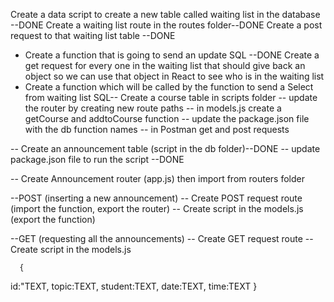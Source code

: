 Create a data script to create a new table called waiting list in the database --DONE
Create a waiting list route in the routes folder--DONE
Create a post request to that waiting list table --DONE

- Create a function that is going to send an update SQL --DONE
  Create a get request for every one in the waiting list that should give back an object so we can use that object in React to see who is in the waiting list
- Create a function which will be called by the function to send a Select from waiting list SQL--
  Create a course table in scripts folder
  -- update the router by creating new route paths
  -- in models.js create a getCourse and addtoCourse function
  -- update the package.json file with the db function names
  -- in Postman get and post requests


-- Create an announcement table (script in the db folder)--DONE
-- update package.json file to run the script --DONE

-- Create Announcement router (app.js) then import from routers folder

--POST (inserting a new announcement)
-- Create POST request route (import the function, export the router)
-- Create script in the models.js (export the function)

--GET (requesting all the announcements)
-- Create GET request route
-- Create script in the models.js

      {

id:"TEXT,
topic:TEXT,
student:TEXT,
date:TEXT,
time:TEXT
}
